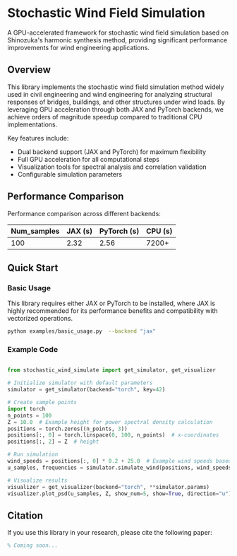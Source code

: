 
# Stochastic Wind Field Simulation


A GPU-accelerated framework for stochastic wind field simulation based on Shinozuka's harmonic synthesis method, providing significant performance improvements for wind engineering applications.

## Overview


This library implements the stochastic wind field simulation method widely used in civil engineering and wind engineering for analyzing structural responses of bridges, buildings, and other structures under wind loads. By leveraging GPU acceleration through both JAX and PyTorch backends, we achieve orders of magnitude speedup compared to traditional CPU implementations.

Key features include:
- Dual backend support (JAX and PyTorch) for maximum flexibility
- Full GPU acceleration for all computational steps
- Visualization tools for spectral analysis and correlation validation
- Configurable simulation parameters

## Performance Comparison

Performance comparison across different backends:


| Num_samples | JAX (s) | PyTorch (s) | CPU (s) |
|-------------|---------|-------------|---------|
| 100        | 2.32    | 2.56        | 7200+  |


## Quick Start

### Basic Usage

This library requires either JAX or PyTorch to be installed, where JAX is highly recommended for its performance benefits and compatibility with vectorized operations.

```bash
python examples/basic_usage.py  --backend "jax"
```

### Example Code

```python

from stochastic_wind_simulate import get_simulator, get_visualizer

# Initialize simulator with default parameters
simulator = get_simulator(backend="torch", key=42)

# Create sample points
import torch
n_points = 100
Z = 10.0  # Example height for power spectral density calculation
positions = torch.zeros((n_points, 3))
positions[:, 0] = torch.linspace(0, 100, n_points)  # x-coordinates
positions[:, 2] = Z  # height

# Run simulation
wind_speeds = positions[:, 0] * 0.2 + 25.0  # Example wind speeds based on x-coordinates
u_samples, frequencies = simulator.simulate_wind(positions, wind_speeds, direction="u")

# Visualize results
visualizer = get_visualizer(backend="torch", **simulator.params)
visualizer.plot_psd(u_samples, Z, show_num=5, show=True, direction="u")
```


## Citation

If you use this library in your research, please cite the following paper:

```bibtex
% Coming soon...
```